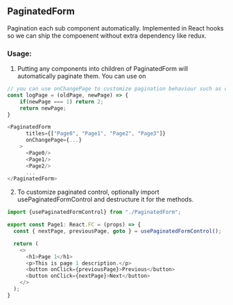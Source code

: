 ## PaginatedForm
Pagination each sub component automatically.
Implemented in React hooks so we can ship the compoenent without extra dependency like redux.

### Usage:

1. Putting any components into children of PaginatedForm will automatically paginate them. You can use on
```typescript jsx
// you can use onChangePage to customize pagination behaviour such as conditionally skip page
const logPage = (oldPage, newPage) => {
    if(newPage === 1) return 2;
    return newPage;
}

<PaginatedForm
      titles={["Page0", "Page1", "Page2", "Page3"]}
      onChangePage={...}
    >
      <Page0/>
      <Page1/>
      <Page2/>
      ...
</PaginatedForm>
```

2. To customize paginated control, optionally import usePaginatedFormControl and destructure it for the methods. 
```typescript jsx
import {usePaginatedFormControl} from "./PaginatedForm";

export const Page1: React.FC = (props) => {
  const { nextPage, previousPage, goto } = usePaginatedFormControl();

  return (
    <>
      <h1>Page 1</h1>
      <p>This is page 1 description.</p>
      <button onClick={previousPage}>Previous</button>
      <button onClick={nextPage}>Next</button>
    </>
  );
}
```
